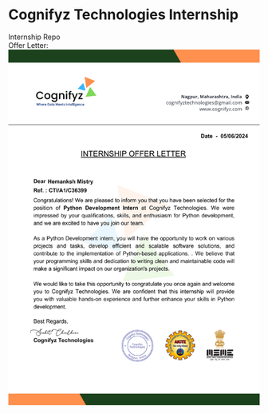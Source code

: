 # Cognifyz Technologies Internship
Internship Repo<br>
Offer Letter:<br>
![Offer Letter](https://github.com/Hemanksh-Mistry/Cognifyz-Technologies/blob/main/offer.jpg?raw=true)
